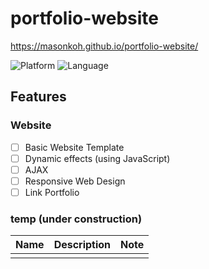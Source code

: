 # portfolio-website
https://masonkoh.github.io/portfolio-website/

![Platform](https://img.shields.io/badge/platform-web-silver.svg)
![Language](https://img.shields.io/badge/language-JavaScript-orange.svg)

## Features
### Website
- [ ] Basic Website Template
- [ ] Dynamic effects (using JavaScript)
- [ ] AJAX
- [ ] Responsive Web Design
- [ ] Link Portfolio

### temp (under construction)
|Name|Description|Note|
|----|----|----|
|||

